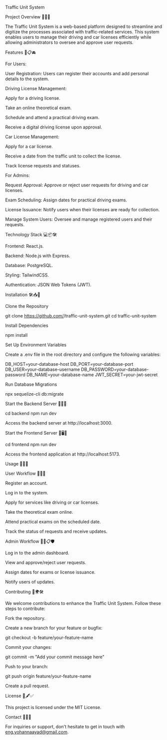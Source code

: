 Traffic Unit System

Project Overview 🚦🚗✨

The Traffic Unit System is a web-based platform designed to streamline and digitize the processes associated with traffic-related services. This system enables users to manage their driving and car licenses efficiently while allowing administrators to oversee and approve user requests.

Features 🌟📋🚘

For Users:

User Registration: Users can register their accounts and add personal details to the system.

Driving License Management:

Apply for a driving license.

Take an online theoretical exam.

Schedule and attend a practical driving exam.

Receive a digital driving license upon approval.

Car License Management:

Apply for a car license.

Receive a date from the traffic unit to collect the license.

Track license requests and statuses.

For Admins:

Request Approval: Approve or reject user requests for driving and car licenses.

Exam Scheduling: Assign dates for practical driving exams.

License Issuance: Notify users when their licenses are ready for collection.

Manage System Users: Oversee and manage registered users and their requests.

Technology Stack 💻📦🛠️

Frontend: React.js.

Backend: Node.js with Express.

Database: PostgreSQL.

Styling: TailwindCSS.

Authentication: JSON Web Tokens (JWT).

Installation 🛠️📥📂

Clone the Repository

git clone https://github.com/<your-username>/traffic-unit-system.git
cd traffic-unit-system

Install Dependencies

npm install

Set Up Environment Variables

Create a .env file in the root directory and configure the following variables:

DB_HOST=your-database-host
DB_PORT=your-database-port
DB_USER=your-database-username
DB_PASSWORD=your-database-password
DB_NAME=your-database-name
JWT_SECRET=your-jwt-secret

Run Database Migrations

npx sequelize-cli db:migrate

Start the Backend Server 🚀📡💾

cd backend
npm run dev

Access the backend server at http://localhost:3000.

Start the Frontend Server 🚀🖥️🎨

cd frontend
npm run dev

Access the frontend application at http://localhost:5173.

Usage 📑👥✅

User Workflow 👤💡📝

Register an account.

Log in to the system.

Apply for services like driving or car licenses.

Take the theoretical exam online.

Attend practical exams on the scheduled date.

Track the status of requests and receive updates.

Admin Workflow 👨‍💼📋🛡️

Log in to the admin dashboard.

View and approve/reject user requests.

Assign dates for exams or license issuance.

Notify users of updates.

Contributing 🤝🌍🛠️

We welcome contributions to enhance the Traffic Unit System. Follow these steps to contribute:

Fork the repository.

Create a new branch for your feature or bugfix:

git checkout -b feature/your-feature-name

Commit your changes:

git commit -m "Add your commit message here"

Push to your branch:

git push origin feature/your-feature-name

Create a pull request.

License 📜🖋️✅

This project is licensed under the MIT License.

Contact 📧📞🌟

For inquiries or support, don't hesitate to get in touch with eng.yohannaayad@gmail.com.
